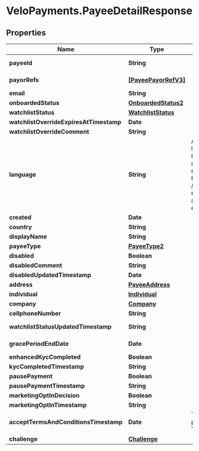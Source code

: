 # VeloPayments.PayeeDetailResponse

## Properties

Name | Type | Description | Notes
------------ | ------------- | ------------- | -------------
**payeeId** | **String** |  | [optional] [readonly] 
**payorRefs** | [**[PayeePayorRefV3]**](PayeePayorRefV3.md) |  | [optional] [readonly] 
**email** | **String** |  | [optional] 
**onboardedStatus** | [**OnboardedStatus2**](OnboardedStatus2.md) |  | [optional] 
**watchlistStatus** | [**WatchlistStatus**](WatchlistStatus.md) |  | [optional] 
**watchlistOverrideExpiresAtTimestamp** | **Date** |  | [optional] 
**watchlistOverrideComment** | **String** |  | [optional] 
**language** | **String** | An IETF BCP 47 language code which has been configured for use within this Velo environment.&lt;BR&gt; See the /v1/supportedLanguages endpoint to list the available codes for an environment.  | [optional] 
**created** | **Date** |  | [optional] 
**country** | **String** |  | [optional] 
**displayName** | **String** |  | [optional] 
**payeeType** | [**PayeeType2**](PayeeType2.md) |  | [optional] 
**disabled** | **Boolean** |  | [optional] 
**disabledComment** | **String** |  | [optional] 
**disabledUpdatedTimestamp** | **Date** |  | [optional] 
**address** | [**PayeeAddress**](PayeeAddress.md) |  | [optional] 
**individual** | [**Individual**](Individual.md) |  | [optional] 
**company** | [**Company**](Company.md) |  | [optional] 
**cellphoneNumber** | **String** |  | [optional] 
**watchlistStatusUpdatedTimestamp** | **String** |  | [optional] [readonly] 
**gracePeriodEndDate** | **Date** |  | [optional] [readonly] 
**enhancedKycCompleted** | **Boolean** |  | [optional] 
**kycCompletedTimestamp** | **String** |  | [optional] 
**pausePayment** | **Boolean** |  | [optional] 
**pausePaymentTimestamp** | **String** |  | [optional] 
**marketingOptInDecision** | **Boolean** |  | [optional] 
**marketingOptInTimestamp** | **String** |  | [optional] 
**acceptTermsAndConditionsTimestamp** | **Date** | The timestamp when the payee last accepted T&amp;Cs | [optional] [readonly] 
**challenge** | [**Challenge**](Challenge.md) |  | [optional] 



